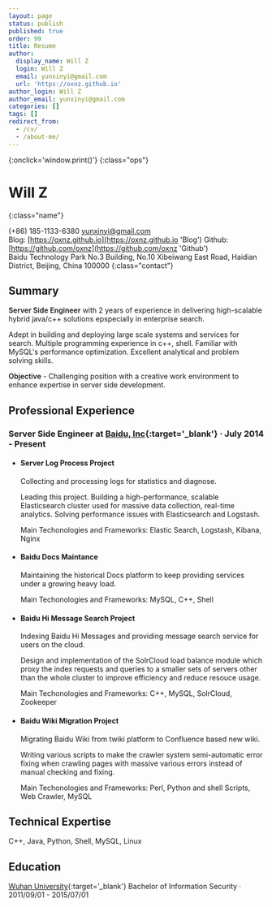 ```yaml
---
layout: page
status: publish
published: true
order: 99
title: Resume
author:
  display_name: Will Z
  login: Will Z
  email: yunxinyi@gmail.com
  url: 'https://oxnz.github.io'
author_login: Will Z
author_email: yunxinyi@gmail.com
categories: []
tags: []
redirect_from:
  - /cv/
  - /about-me/
---
```


<style type="text/css">
strong {
	font-weight: 600;
}

.post-header {
	margin-bottom: 0;
}

.post-title {
	display: none;
}

.post-content .ops {
	float: right;
}

.post-content .ops > a:not(:last-child) {
	padding-right: 5px;
}

.post-content .name {
	font-size: 28px;
	line-height: 40px;
	font-weight: 400;
}

.post-content .contact {
	color: #666;
	font-size: 14px;
	line-height: 20px;
}

.post-content h1,
.post-content h2,
.post-content h3,
.post-content h4,
.post-content h5,
.post-content h6 {
	font-family: 'Helvetica Neue', Helvetica, Arial, sans-serif;
	font-weight: 600;
}

.post-content h2 {
	font-size: 17px;
	line-height: 28px;
	padding-bottom: 4px;
	border-bottom: 1px solid #ededed;
}

.post-content h3 {
	font-size: 16px;
	line-height: 22px;
}

.post-content h4 {
	font-size: 15px;
	line-height: 22px;
}

@media print {
	.site-header,
	.post-content .ops,
	.site-footer {
		display: none;
	}
}
</style>

[<i class="fa fa-language"></i>](/resume/zh_CN '简体中文')
[<i class="fa fa-print"></i>](# 'Print Resume'){:onclick='window.print()'}
[<i class="fa fa-download"></i>](/assets/resume.pdf 'Download Resume')
{:class="ops"}

# Will Z
{:class="name"}

<i class="fa fa-fw fa-phone"></i> (+86) 185-1133-6380
<i class="fa fa-fw fa-envelope-o"></i> [yunxinyi@gmail.com](mailto:yunxinyi@gmail.com)
<br />
<i class="fa fa-fw fa-globe"></i> Blog: [https://oxnz.github.io](https://oxnz.github.io 'Blog')
Github: [https://github.com/oxnz](https://github.com/oxnz 'Github')
<br/>
<i class="fa fa-fw fa-map-marker"></i> Baidu Technology Park No.3 Building, No.10 Xibeiwang East Road, Haidian District, Beijing, China 100000
{:class="contact"}

## Summary

**Server Side Engineer** with 2 years of experience in delivering high-scalable hybrid java/c++ solutions epspecially in enterprise search.

Adept in building and deploying large scale systems and services for search. Multiple programming experience in c++, shell. Familiar with MySQL's performance optimization. Excellent analytical and problem solving skills.

**Objective** - Challenging position with a creative work environment to enhance expertise in server side development.

## Professional Experience

### Server Side Engineer at [Baidu, Inc](https://www.baidu.com){:target='_blank'} &middot; July 2014 - Present

* #### Server Log Process Project

	Collecting and processing logs for statistics and diagnose.

	Leading this project. Building a high-performance, scalable Elasticsearch cluster used for massive data collection, real-time analytics. Solving performance issues with Elasticsearch and Logstash.

	Main Techonologies and Frameworks: Elastic Search, Logstash, Kibana, Nginx

* #### Baidu Docs Maintance

	Maintaining the historical Docs platform to keep providing services under a growing heavy load.

	Main Techonologies and Frameworks: MySQL, C++, Shell

* #### Baidu Hi Message Search Project

	Indexing Baidu Hi Messages and providing message search service for users on the cloud.

	Design and implementation of the SolrCloud load balance module which proxy the index requests and queries to a smaller sets of servers other than the whole cluster to improve efficiency and reduce resouce usage.

	Main Techonologies and Frameworks: C++, MySQL, SolrCloud, Zookeeper

* #### Baidu Wiki Migration Project

	Migrating Baidu Wiki from twiki platform to Confluence based new wiki.

	Writing various scripts to make the crawler system semi-automatic error fixing when crawling pages with massive various errors instead of manual checking and fixing.

	Main Techonologies and Frameworks: Perl, Python and shell Scripts, Web Crawler, MySQL

## Technical Expertise

C++, Java, Python, Shell, MySQL, Linux

<!--
## Summary

I am a passionate and competent software architect and researcher with diverse experience in Software Engineering, Software Development, Service Delivery, Support and Maintenance with focus on delivering high quality and complex projects. I am confident, self-motivated and hard working. I am pleased to meet new people and to attend seminars and user groups to keep myself up to date. I am target oriented and willing to swim on horizon of Information Technology Management and Software Development. I have strong Technical skills and a hunger to work with the latest technology.
-->

## Education

<i class="fa fa-university"></i> [Wuhan University](http://www.whu.edu.cn/){:target='_blank'}
<i class="fa fa-graduation-cap"></i> Bachelor of Information Security
&middot; 2011/09/01 - 2015/07/01
